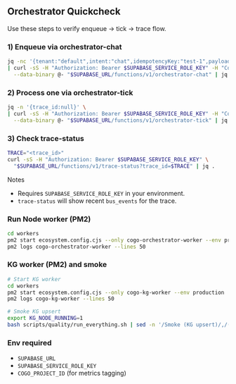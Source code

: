 ## Orchestrator Quickcheck

Use these steps to verify enqueue → tick → trace flow.

### 1) Enqueue via orchestrator-chat
```bash
jq -nc '{tenant:"default",intent:"chat",idempotencyKey:"test-1",payload:{text:"hi"}}' \
| curl -sS -H "Authorization: Bearer $SUPABASE_SERVICE_ROLE_KEY" -H "Content-Type: application/json" \
  --data-binary @- "$SUPABASE_URL/functions/v1/orchestrator-chat" | jq .
```

### 2) Process one via orchestrator-tick
```bash
jq -n '{trace_id:null}' \
| curl -sS -H "Authorization: Bearer $SUPABASE_SERVICE_ROLE_KEY" -H "Content-Type: application/json" \
  --data-binary @- "$SUPABASE_URL/functions/v1/orchestrator-tick" | jq .
```

### 3) Check trace-status
```bash
TRACE="<trace_id>"
curl -sS -H "Authorization: Bearer $SUPABASE_SERVICE_ROLE_KEY" \
  "$SUPABASE_URL/functions/v1/trace-status?trace_id=$TRACE" | jq .
```

Notes
- Requires `SUPABASE_SERVICE_ROLE_KEY` in your environment.
- `trace-status` will show recent `bus_events` for the trace.

### Run Node worker (PM2)
```bash
cd workers
pm2 start ecosystem.config.cjs --only cogo-orchestrator-worker --env production
pm2 logs cogo-orchestrator-worker --lines 50
```

### KG worker (PM2) and smoke
```bash
# Start KG worker
cd workers
pm2 start ecosystem.config.cjs --only cogo-kg-worker --env production
pm2 logs cogo-kg-worker --lines 50

# Smoke KG upsert
export KG_NODE_RUNNING=1
bash scripts/quality/run_everything.sh | sed -n '/Smoke (KG upsert)/,/(^$|^== )/p'
```

### Env required
- `SUPABASE_URL`
- `SUPABASE_SERVICE_ROLE_KEY`
- `COGO_PROJECT_ID` (for metrics tagging)


